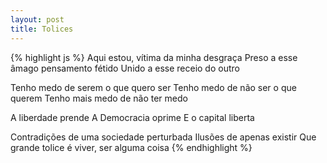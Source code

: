 ```yaml
---
layout: post
title: Tolices
---
```


{% highlight js %}
Aqui estou, vítima da minha desgraça
Preso a esse âmago pensamento fétido
Unido a esse receio do outro

Tenho medo de serem o que quero ser
Tenho medo de não ser o que querem
Tenho mais medo de não ter medo

A liberdade prende
A Democracia oprime
E o capital liberta

Contradições de uma sociedade perturbada
Ilusões de apenas existir 
Que grande tolice é viver, ser alguma coisa
{% endhighlight %}
